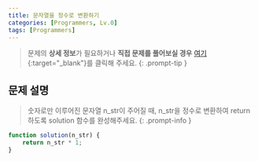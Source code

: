 ```yaml
---
title: 문자열을 정수로 변환하기
categories: [Programmers, Lv.0]
tags: [Programmers]
---
```


> 문제의 **상세 정보**가 필요하거나 **직접 문제를 풀어보실 경우** [여기](https://school.programmers.co.kr/learn/courses/30/lessons/181848){:target="_blank"}를 클릭해 주세요.
{: .prompt-tip }

## 문제 설명

> 숫자로만 이루어진 문자열 n_str이 주어질 때, n_str을 정수로 변환하여 return하도록 solution 함수를 완성해주세요.
{: .prompt-info }

```js
function solution(n_str) {
    return n_str * 1;
}
```